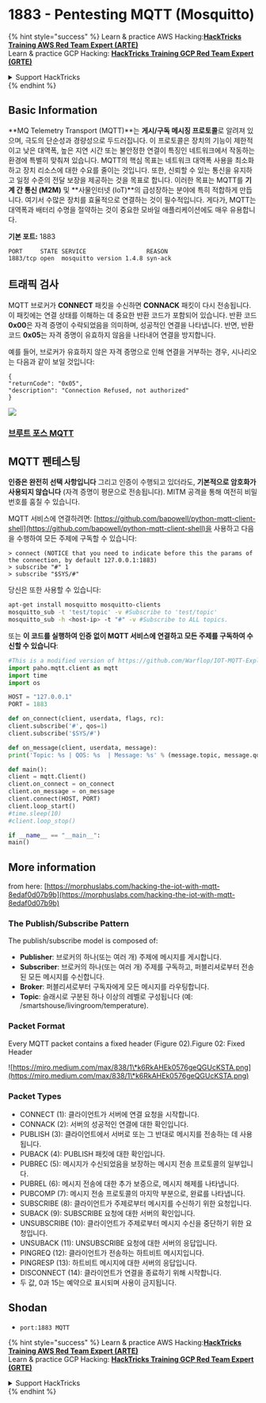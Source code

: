 # 1883 - Pentesting MQTT (Mosquitto)

{% hint style="success" %}
Learn & practice AWS Hacking:<img src="/.gitbook/assets/arte.png" alt="" data-size="line">[**HackTricks Training AWS Red Team Expert (ARTE)**](https://training.hacktricks.xyz/courses/arte)<img src="/.gitbook/assets/arte.png" alt="" data-size="line">\
Learn & practice GCP Hacking: <img src="/.gitbook/assets/grte.png" alt="" data-size="line">[**HackTricks Training GCP Red Team Expert (GRTE)**<img src="/.gitbook/assets/grte.png" alt="" data-size="line">](https://training.hacktricks.xyz/courses/grte)

<details>

<summary>Support HackTricks</summary>

* Check the [**subscription plans**](https://github.com/sponsors/carlospolop)!
* **Join the** 💬 [**Discord group**](https://discord.gg/hRep4RUj7f) or the [**telegram group**](https://t.me/peass) or **follow** us on **Twitter** 🐦 [**@hacktricks\_live**](https://twitter.com/hacktricks\_live)**.**
* **Share hacking tricks by submitting PRs to the** [**HackTricks**](https://github.com/carlospolop/hacktricks) and [**HackTricks Cloud**](https://github.com/carlospolop/hacktricks-cloud) github repos.

</details>
{% endhint %}


## Basic Information

**MQ Telemetry Transport (MQTT)**는 **게시/구독 메시징 프로토콜**로 알려져 있으며, 극도의 단순성과 경량성으로 두드러집니다. 이 프로토콜은 장치의 기능이 제한적이고 낮은 대역폭, 높은 지연 시간 또는 불안정한 연결이 특징인 네트워크에서 작동하는 환경에 특별히 맞춰져 있습니다. MQTT의 핵심 목표는 네트워크 대역폭 사용을 최소화하고 장치 리소스에 대한 수요를 줄이는 것입니다. 또한, 신뢰할 수 있는 통신을 유지하고 일정 수준의 전달 보장을 제공하는 것을 목표로 합니다. 이러한 목표는 MQTT를 **기계 간 통신 (M2M)** 및 **사물인터넷 (IoT)**의 급성장하는 분야에 특히 적합하게 만듭니다. 여기서 수많은 장치를 효율적으로 연결하는 것이 필수적입니다. 게다가, MQTT는 대역폭과 배터리 수명을 절약하는 것이 중요한 모바일 애플리케이션에도 매우 유용합니다.

**기본 포트:** 1883
```
PORT     STATE SERVICE                 REASON
1883/tcp open  mosquitto version 1.4.8 syn-ack
```
## 트래픽 검사

MQTT 브로커가 **CONNECT** 패킷을 수신하면 **CONNACK** 패킷이 다시 전송됩니다. 이 패킷에는 연결 상태를 이해하는 데 중요한 반환 코드가 포함되어 있습니다. 반환 코드 **0x00**은 자격 증명이 수락되었음을 의미하며, 성공적인 연결을 나타냅니다. 반면, 반환 코드 **0x05**는 자격 증명이 유효하지 않음을 나타내어 연결을 방지합니다.

예를 들어, 브로커가 유효하지 않은 자격 증명으로 인해 연결을 거부하는 경우, 시나리오는 다음과 같이 보일 것입니다:
```
{
"returnCode": "0x05",
"description": "Connection Refused, not authorized"
}
```
![](<../.gitbook/assets/image (976).png>)

### [**브루트 포스 MQTT**](../generic-methodologies-and-resources/brute-force.md#mqtt)

## MQTT 펜테스팅

**인증은 완전히 선택 사항입니다** 그리고 인증이 수행되고 있더라도, **기본적으로 암호화가 사용되지 않습니다** (자격 증명이 평문으로 전송됩니다). MITM 공격을 통해 여전히 비밀번호를 훔칠 수 있습니다.

MQTT 서비스에 연결하려면: [https://github.com/bapowell/python-mqtt-client-shell](https://github.com/bapowell/python-mqtt-client-shell)을 사용하고 다음을 수행하여 모든 주제에 구독할 수 있습니다:
```
> connect (NOTICE that you need to indicate before this the params of the connection, by default 127.0.0.1:1883)
> subscribe "#" 1
> subscribe "$SYS/#"
```
당신은 또한 사용할 수 있습니다:
```bash
apt-get install mosquitto mosquitto-clients
mosquitto_sub -t 'test/topic' -v #Subscribe to 'test/topic'
mosquitto_sub -h <host-ip> -t "#" -v #Subscribe to ALL topics.
```
또는 **이 코드를 실행하여 인증 없이 MQTT 서비스에 연결하고 모든 주제를 구독하여 수신할 수 있습니다**:
```python
#This is a modified version of https://github.com/Warflop/IOT-MQTT-Exploit/blob/master/mqtt.py
import paho.mqtt.client as mqtt
import time
import os

HOST = "127.0.0.1"
PORT = 1883

def on_connect(client, userdata, flags, rc):
client.subscribe('#', qos=1)
client.subscribe('$SYS/#')

def on_message(client, userdata, message):
print('Topic: %s | QOS: %s  | Message: %s' % (message.topic, message.qos, message.payload))

def main():
client = mqtt.Client()
client.on_connect = on_connect
client.on_message = on_message
client.connect(HOST, PORT)
client.loop_start()
#time.sleep(10)
#client.loop_stop()

if __name__ == "__main__":
main()
```
## More information

from here: [https://morphuslabs.com/hacking-the-iot-with-mqtt-8edaf0d07b9b](https://morphuslabs.com/hacking-the-iot-with-mqtt-8edaf0d07b9b)

### The Publish/Subscribe Pattern <a href="#b667" id="b667"></a>

The publish/subscribe model is composed of:

* **Publisher**: 브로커의 하나(또는 여러 개) 주제에 메시지를 게시합니다.
* **Subscriber**: 브로커의 하나(또는 여러 개) 주제를 구독하고, 퍼블리셔로부터 전송된 모든 메시지를 수신합니다.
* **Broker**: 퍼블리셔로부터 구독자에게 모든 메시지를 라우팅합니다.
* **Topic**: 슬래시로 구분된 하나 이상의 레벨로 구성됩니다 (예: /smartshouse/livingroom/temperature).

### Packet Format <a href="#f15a" id="f15a"></a>

Every MQTT packet contains a fixed header (Figure 02).Figure 02: Fixed Header

![https://miro.medium.com/max/838/1\*k6RkAHEk0576geQGUcKSTA.png](https://miro.medium.com/max/838/1\*k6RkAHEk0576geQGUcKSTA.png)

### Packet Types

* CONNECT (1): 클라이언트가 서버에 연결 요청을 시작합니다.
* CONNACK (2): 서버의 성공적인 연결에 대한 확인입니다.
* PUBLISH (3): 클라이언트에서 서버로 또는 그 반대로 메시지를 전송하는 데 사용됩니다.
* PUBACK (4): PUBLISH 패킷에 대한 확인입니다.
* PUBREC (5): 메시지가 수신되었음을 보장하는 메시지 전송 프로토콜의 일부입니다.
* PUBREL (6): 메시지 전송에 대한 추가 보증으로, 메시지 해제를 나타냅니다.
* PUBCOMP (7): 메시지 전송 프로토콜의 마지막 부분으로, 완료를 나타냅니다.
* SUBSCRIBE (8): 클라이언트가 주제로부터 메시지를 수신하기 위한 요청입니다.
* SUBACK (9): SUBSCRIBE 요청에 대한 서버의 확인입니다.
* UNSUBSCRIBE (10): 클라이언트가 주제로부터 메시지 수신을 중단하기 위한 요청입니다.
* UNSUBACK (11): UNSUBSCRIBE 요청에 대한 서버의 응답입니다.
* PINGREQ (12): 클라이언트가 전송하는 하트비트 메시지입니다.
* PINGRESP (13): 하트비트 메시지에 대한 서버의 응답입니다.
* DISCONNECT (14): 클라이언트가 연결을 종료하기 위해 시작합니다.
* 두 값, 0과 15는 예약으로 표시되며 사용이 금지됩니다.

## Shodan

* `port:1883 MQTT`


{% hint style="success" %}
Learn & practice AWS Hacking:<img src="/.gitbook/assets/arte.png" alt="" data-size="line">[**HackTricks Training AWS Red Team Expert (ARTE)**](https://training.hacktricks.xyz/courses/arte)<img src="/.gitbook/assets/arte.png" alt="" data-size="line">\
Learn & practice GCP Hacking: <img src="/.gitbook/assets/grte.png" alt="" data-size="line">[**HackTricks Training GCP Red Team Expert (GRTE)**<img src="/.gitbook/assets/grte.png" alt="" data-size="line">](https://training.hacktricks.xyz/courses/grte)

<details>

<summary>Support HackTricks</summary>

* Check the [**subscription plans**](https://github.com/sponsors/carlospolop)!
* **Join the** 💬 [**Discord group**](https://discord.gg/hRep4RUj7f) or the [**telegram group**](https://t.me/peass) or **follow** us on **Twitter** 🐦 [**@hacktricks\_live**](https://twitter.com/hacktricks\_live)**.**
* **Share hacking tricks by submitting PRs to the** [**HackTricks**](https://github.com/carlospolop/hacktricks) and [**HackTricks Cloud**](https://github.com/carlospolop/hacktricks-cloud) github repos.

</details>
{% endhint %}

